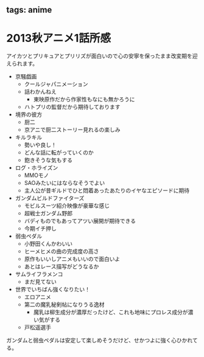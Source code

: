 tags: anime
---
# 2013秋アニメ1話所感

アイカツとプリキュアとプリリズが面白いので心の安寧を保ったまま改変期を迎えられます。

- 京騒戯画
    - クールジャパニメーション
    - 話わかんねえ
        - 東映原作だから作家性もなにも無かろうに
    - ハトプリの監督だから期待しております
- 境界の彼方
    - 厨二
    - 京アニで厨二ストーリー見れるの楽しみ
- キルラキル
    - 勢いや良し！
    - どんな話に転がっていくのか
    - 飽きそうな気もする
- ログ・ホライズン
    - MMOモノ
    - SAOみたいにはならなそうでよい
    - 主人公が昔ギルドでひと悶着あったあたりのイヤなエピソードに期待
- ガンダムビルドファイターズ
    - モビルスーツ紹介映像が豪華な感じ
    - 超戦士ガンダム野郎
    - バディものでもあってアツい展開が期待できる
    - 今期イチ押し
- 弱虫ペダル
    - 小野田くんかわいい
    - ヒーメヒメの曲の完成度の高さ
    - 原作もいいしアニメもいいので面白いよ
    - あとはレース描写がどうなるか
- サムライフラメンコ
    - まだ見てない
- 世界でいちばん強くなりたい！
    - エロアニメ
    - 第二の魔乳秘剣帖になりうる逸材
        - 魔乳は柳生成分が濃厚だったけど、これも地味にプロレス成分が濃い気がする
    - 戸松遥選手

ガンダムと弱虫ペダルは安定して楽しめそうだけど、せかつよに強く心ひかれてる。
